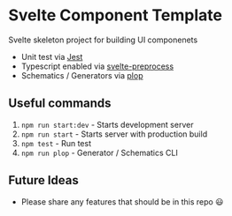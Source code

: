 # Svelte Component Template

Svelte skeleton project for building UI componenets

* Unit test via [Jest](https://jestjs.io/)
* Typescript enabled via [svelte-preprocess](https://www.npmjs.com/package/svelte-preprocess)
* Schematics / Generators via [plop](https://plopjs.com/)

## Useful commands

1. `npm run start:dev` - Starts development server
2. `npm run start` - Starts server with production build
3. `npm test` - Run test
4. `npm run plop` - Generator / Schematics CLI

## Future Ideas

* Please share any features that should be in this repo :smiley:
